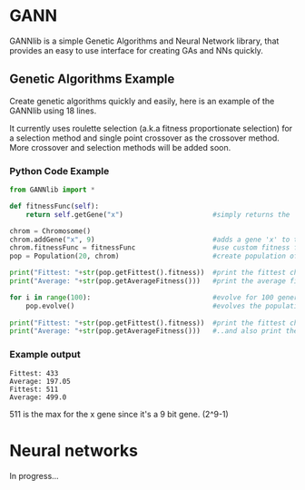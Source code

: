 # GANN
GANNlib is a simple Genetic Algorithms and Neural Network library, that provides an easy to use interface for creating GAs and NNs quickly.

## Genetic Algorithms Example
Create genetic algorithms quickly and easily, here is an example of the GANNlib using 18 lines.

It currently uses roulette selection (a.k.a fitness proportionate selection) for a selection method and single point crossover as the crossover method. More crossover and selection methods will be added soon.
### Python Code Example
```python
from GANNlib import *

def fitnessFunc(self):
    return self.getGene("x")                      #simply returns the 'x' gene for the fitness function, x will be maximised

chrom = Chromosome()
chrom.addGene("x", 9)                             #adds a gene 'x' to the chromosome that is 9 bits in size
chrom.fitnessFunc = fitnessFunc                   #use custom fitness function
pop = Population(20, chrom)                       #create population of 20 of the chrom chromosomes, randomly generated

print("Fittest: "+str(pop.getFittest().fitness))  #print the fittest chromosome in the population
print("Average: "+str(pop.getAverageFitness()))   #print the average fitness across the population

for i in range(100):                              #evolve for 100 generations
    pop.evolve()                                  #evolves the population using GA
    
print("Fittest: "+str(pop.getFittest().fitness))  #print the fittest chromosome again at the end
print("Average: "+str(pop.getAverageFitness()))   #..and also print the average again
```
### Example output
```
Fittest: 433
Average: 197.05
Fittest: 511
Average: 499.0
```
511 is the max for the x gene since it's a 9 bit gene. (2^9-1)

# Neural networks
In progress...
